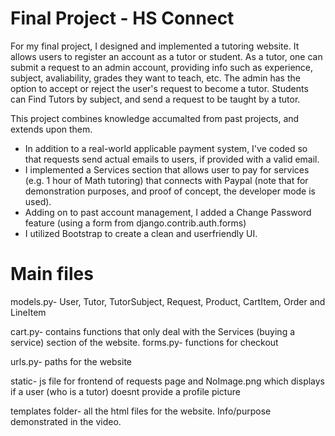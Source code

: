 # Final Project - HS Connect

For my final project, I designed and implemented a tutoring website. It allows users to register an account as a tutor or student. As a tutor, one can submit a request to an admin account, providing info such as experience, subject, avaliability, grades they want to teach, etc. The admin has the option to accept or reject the user's request to become a tutor. Students can Find Tutors by subject, and send a request to be taught by a tutor.

This project combines knowledge accumalted from past projects, and extends upon them. 
- In addition to a real-world applicable payment system, I've coded so that requests send actual emails to users, if provided with a valid email. 
- I implemented a Services section that allows user to pay for services (e.g. 1 hour of Math tutoring) that connects with Paypal (note that for demonstration purposes, and proof of concept, the developer mode is used).
- Adding on to past account management, I added a Change Password feature (using a form from django.contrib.auth.forms)
- I utilized Bootstrap to create a clean and userfriendly UI.

# Main files

models.py- User, Tutor, TutorSubject, Request, Product, CartItem, Order and LineItem

cart.py- contains functions that only deal with the Services (buying a service) section of the website.
forms.py- functions for checkout

urls.py- paths for the website

static- js file for frontend of requests page and NoImage.png which displays if a user (who is a tutor) doesnt provide a profile picture

templates folder- all the html files for the website. Info/purpose demonstrated in the video.
